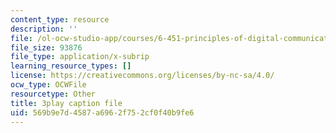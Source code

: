 ```yaml
---
content_type: resource
description: ''
file: /ol-ocw-studio-app/courses/6-451-principles-of-digital-communication-ii-spring-2005/569b9e7d4587a6962f752cf0f40b9fe6_3eqYo1LCGdw.srt
file_size: 93876
file_type: application/x-subrip
learning_resource_types: []
license: https://creativecommons.org/licenses/by-nc-sa/4.0/
ocw_type: OCWFile
resourcetype: Other
title: 3play caption file
uid: 569b9e7d-4587-a696-2f75-2cf0f40b9fe6
---
```

